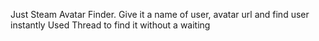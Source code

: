 Just Steam Avatar Finder.
Give it a name of user, avatar url and find user instantly
Used Thread to find it without a waiting

